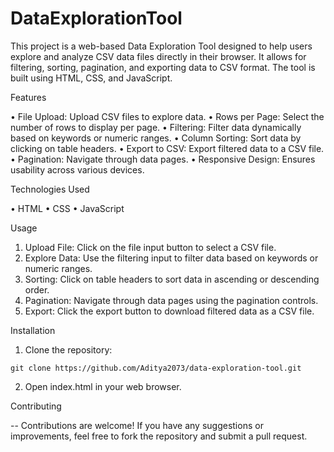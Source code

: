 # DataExplorationTool

This project is a web-based Data Exploration Tool designed to help users explore and analyze CSV data files directly in their browser. It allows for filtering, sorting, pagination, and exporting data to CSV format. The tool is built using HTML, CSS, and JavaScript.

Features

•	File Upload: Upload CSV files to explore data.
•	Rows per Page: Select the number of rows to display per page.
•	Filtering: Filter data dynamically based on keywords or numeric ranges.
•	Column Sorting: Sort data by clicking on table headers.
•	Export to CSV: Export filtered data to a CSV file.
•	Pagination: Navigate through data pages.
•	Responsive Design: Ensures usability across various devices.

Technologies Used

•	HTML
•	CSS
•	JavaScript

Usage

1.	Upload File: Click on the file input button to select a CSV file.
2.	Explore Data: Use the filtering input to filter data based on keywords or numeric ranges.
3.	Sorting: Click on table headers to sort data in ascending or descending order.
4.	Pagination: Navigate through data pages using the pagination controls.
5.	Export: Click the export button to download filtered data as a CSV file.

Installation

1.	Clone the repository: 
```
git clone https://github.com/Aditya2073/data-exploration-tool.git
```
2.	Open index.html in your web browser.

Contributing

-- Contributions are welcome! If you have any suggestions or improvements, feel free to fork the repository and submit a pull request.

